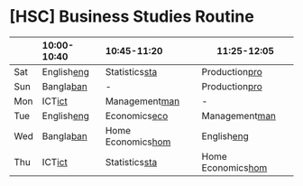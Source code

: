 # [HSC] Business Studies Routine
| |10:00-10:40|10:45-11:20|11:25-12:05|
|:---|:---|:---|---|
|Sat|English[eng]|Statistics[sta]|Production[pro]|
|Sun|Bangla[ban]|-|Production[pro]|
|Mon|ICT[ict]|Management[man]|-|
|Tue|English[eng]|Economics[eco]|Management[man]|
|Wed|Bangla[ban]|Home Economics[hom]|English[eng]|
|Thu|ICT[ict]|Statistics[sta]|Home Economics[hom]|

[ban]: https://us04web.zoom.us/j/73162499099?pwd=S3dtU0g2Ylk2YXo5UlMvZm5RWEsydz09
[eco]: https://us04web.zoom.us/j/73573816326?pwd=ZTVrZzhSL3g3OEdYd1lLSm1CSWNQZz09
[eng]: https://us04web.zoom.us/j/78866341890?pwd=TFQrUldmbVQ5OFIvaVpld0grTDg0dz09
[hom]: https://us04web.zoom.us/j/78919728882?pwd=NkRKaU9sZHVZcjQwUXdYamczZTFuZz09
[ict]: https://us04web.zoom.us/j/72100793029?pwd=Z2ZFcTNPcWQvWGVFVy9vbjdWZ1RVUT09
[man]: https://us04web.zoom.us/j/79185273363?pwd=bVllbXdwOE45YUNBREd2STFZZmJMUT09
[pro]: https://us04web.zoom.us/j/73557247602?pwd=OVovMHlOVitlb1NIc2ZRcnQ2SjliZz09
[acc]: https://us04web.zoom.us/j/71345472123?pwd=ekRRbkJyNEplVkF6T24wcnpFUENrQT09
[sta]: https://us04web.zoom.us/j/77375222083?pwd=SGRQaWFCVmh1QzZabTFNSDRzV2t2Zz09
